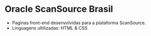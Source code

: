 # Oracle ScanSource Brasil 

- Paginas front-end desenvolvidas para a plataforma ScanSource.
- Linguagens ultilizadas: HTML & CSS
